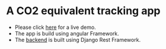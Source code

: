 # A CO2 equivalent tracking app
- Please click <a href="https://co2eq-tracking-angular-app.herokuapp.com" target="_blank">here</a> for a live demo.
- The app is build using angular Framework. 
- The <a href="https://github.com/tnguyen7s/CO2EqTrackingBackend">backend</a> is built using Django Rest Framework. 
